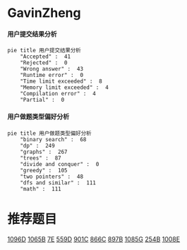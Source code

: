 # GavinZheng

<!-- tabs:start -->



#### **用户提交结果分析**

```mermaid
pie title 用户提交结果分析
    "Accepted" :  41
    "Rejected" :  0
    "Wrong answer" :  43
    "Runtime error" :  0
    "Time limit exceeded" :  8
    "Memory limit exceeded" :  4
    "Compilation error" :  4
    "Partial" :  0
```

#### **用户做题类型偏好分析**

```mermaid
pie title 用户做题类型偏好分析
    "binary search" :  68
    "dp" :  249
    "graphs" :  267
    "trees" :  87
    "divide and conquer" :  0
    "greedy" :  105
    "two pointers" :  48
    "dfs and similar" :  111
    "math" :  111
```



<!-- tabs:end -->
# 推荐题目
[1096D](https://codeforces.com/contest/1096/problem/D)
[1065B](https://codeforces.com/contest/1065/problem/B)
[7E](https://codeforces.com/contest/7/problem/E)
[559D](https://codeforces.com/contest/559/problem/D)
[901C](https://codeforces.com/contest/901/problem/C)
[866C](https://codeforces.com/contest/866/problem/C)
[897B](https://codeforces.com/contest/897/problem/B)
[1085G](https://codeforces.com/contest/1085/problem/G)
[254B](https://codeforces.com/contest/254/problem/B)
[1008E](https://codeforces.com/contest/1008/problem/E)
